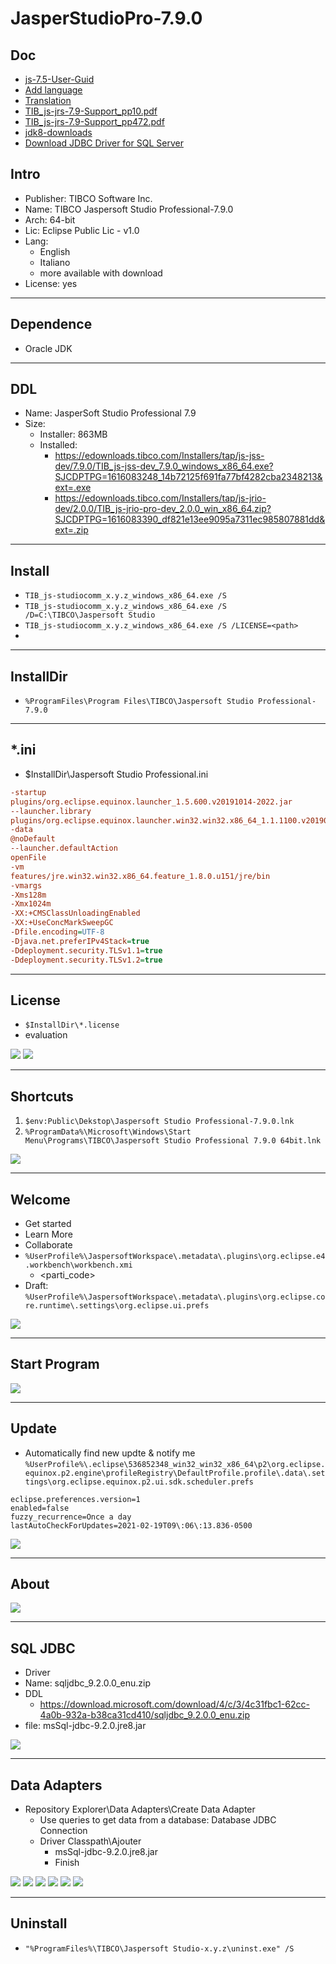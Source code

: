 # JasperStudioPro-7.9.0

## Doc
* [js-7.5-User-Guid](https://docs.tibco.com/pub/js-jrs/7.5.0/doc/pdf/TIB_js-jss_7.5_User-Guide.pdf?id=5)
* [Add language](https://community.jaspersoft.com/wiki/how-install-jaspersoft-studio-translation)
* [Translation](https://community.jaspersoft.com/wiki/how-translate-jaspersoft-studio)
* [TIB_js-jrs-7.9-Support_pp10.pdf](https://docs.tibco.com/pub/js-jrs/7.9.0/doc/pdf/TIB_js-jrs_7.9_Platform-Support-Commercial-Edition.pdf?id=0)
* [TIB_js-jrs-7.9-Support_pp472.pdf](https://docs.tibco.com/pub/js-jss/7.9.0/doc/pdf/TIB_js-jss_7.9_User-Guide.pdf?id=0)
* [jdk8-downloads](https://www.oracle.com/java/technologies/javase/javase-jdk8-downloads.html)
* [Download JDBC Driver for SQL Server](https://docs.microsoft.com/en-us/sql/connect/jdbc/download-microsoft-jdbc-driver-for-sql-server?view=sql-server-ver15)

## Intro
* Publisher: TIBCO Software Inc.
* Name: TIBCO Jaspersoft Studio Professional-7.9.0
* Arch: 64-bit
* Lic: Eclipse Public Lic - v1.0
* Lang:
  * English
  * Italiano
  * more available with download
* License: yes

---

## Dependence
* Oracle JDK

---

## DDL
* Name: JasperSoft Studio Professional 7.9
* Size:
  * Installer: 863MB
  * Installed: 
    * https://edownloads.tibco.com/Installers/tap/js-jss-dev/7.9.0/TIB_js-jss-dev_7.9.0_windows_x86_64.exe?SJCDPTPG=1616083248_14b72125f691fa77bf4282cba2348213&ext=.exe
    * https://edownloads.tibco.com/Installers/tap/js-jrio-dev/2.0.0/TIB_js-jrio-pro-dev_2.0.0_win_x86_64.zip?SJCDPTPG=1616083390_df821e13ee9095a7311ec985807881dd&ext=.zip

---

## Install
* `TIB_js-studiocomm_x.y.z_windows_x86_64.exe /S`
* `TIB_js-studiocomm_x.y.z_windows_x86_64.exe /S /D=C:\TIBCO\Jaspersoft Studio`
* `TIB_js-studiocomm_x.y.z_windows_x86_64.exe /S /LICENSE=<path>`
*  

---

## InstallDir
* `%ProgramFiles\Program Files\TIBCO\Jaspersoft Studio Professional-7.9.0`

---

## *.ini
* $InstallDir\Jaspersoft Studio Professional.ini
````ini
-startup
plugins/org.eclipse.equinox.launcher_1.5.600.v20191014-2022.jar
--launcher.library
plugins/org.eclipse.equinox.launcher.win32.win32.x86_64_1.1.1100.v20190907-0426
-data
@noDefault
--launcher.defaultAction
openFile
-vm
features/jre.win32.win32.x86_64.feature_1.8.0.u151/jre/bin
-vmargs
-Xms128m
-Xmx1024m
-XX:+CMSClassUnloadingEnabled
-XX:+UseConcMarkSweepGC
-Dfile.encoding=UTF-8
-Djava.net.preferIPv4Stack=true
-Ddeployment.security.TLSv1.1=true
-Ddeployment.security.TLSv1.2=true
````

---

## License
* `$InstallDir\*.license`
* evaluation

[<img src="https://i.imgur.com/G04oDEE.png">](https://i.imgur.com/G04oDEE.png)
[<img src="https://i.imgur.com/O6WOchD.png">](https://i.imgur.com/O6WOchD.png)


---

## Shortcuts
1) `$env:Public\Dekstop\Jaspersoft Studio Professional-7.9.0.lnk`
2) `%ProgramData%\Microsoft\Windows\Start Menu\Programs\TIBCO\Jaspersoft Studio Professional 7.9.0 64bit.lnk`

[<img src="https://i.imgur.com/VlyfAJF.png">](https://i.imgur.com/VlyfAJF.png)

---

## Welcome
* Get started
* Learn More
* Collaborate
* `%UserProfile%\JaspersoftWorkspace\.metadata\.plugins\org.eclipse.e4.workbench\workbench.xmi`
     * <parti_code>
* Draft: `%UserProfile%\JaspersoftWorkspace\.metadata\.plugins\org.eclipse.core.runtime\.settings\org.eclipse.ui.prefs`


[<img src="https://i.imgur.com/nkvBZtC.png">](https://i.imgur.com/nkvBZtC.png)

---

## Start Program
[<img src="https://i.imgur.com/lNMn6dU.png">](https://i.imgur.com/lNMn6dU.png)

---

## Update
* Automatically find new updte & notify me `%UserProfile%\.eclipse\536852348_win32_win32_x86_64\p2\org.eclipse.equinox.p2.engine\profileRegistry\DefaultProfile.profile\.data\.settings\org.eclipse.equinox.p2.ui.sdk.scheduler.prefs`
````prefs
eclipse.preferences.version=1
enabled=false
fuzzy_recurrence=Once a day
lastAutoCheckForUpdates=2021-02-19T09\:06\:13.836-0500
````

[<img src="https://i.imgur.com/CRtbOhV.png">](https://i.imgur.com/CRtbOhV.png)

---

## About

[<img src="https://i.imgur.com/cFH3V5A.png">](https://i.imgur.com/cFH3V5A.png)

---

## SQL JDBC 
* Driver
* Name: sqljdbc_9.2.0.0_enu.zip
* DDL
  *  https://download.microsoft.com/download/4/c/3/4c31fbc1-62cc-4a0b-932a-b38ca31cd410/sqljdbc_9.2.0.0_enu.zip
* file: msSql-jdbc-9.2.0.jre8.jar

[<img src="https://i.imgur.com/cjspyNJ.png">](https://i.imgur.com/cjspyNJ.png)

---

## Data Adapters
* Repository Explorer\Data Adapters\Create Data Adapter
  * Use queries to get data from a database: Database JDBC Connection
  * Driver Classpath\Ajouter
    * msSql-jdbc-9.2.0.jre8.jar
    * Finish

[<img src="https://i.imgur.com/i2a0qCo.png">](https://i.imgur.com/i2a0qCo.png)
[<img src="https://i.imgur.com/zYkqehQ.png">](https://i.imgur.com/zYkqehQ.png)
[<img src="https://i.imgur.com/OheMCuU.png">](https://i.imgur.com/OheMCuU.png)
[<img src="https://i.imgur.com/wEK12ZF.png">](https://i.imgur.com/wEK12ZF.png)
[<img src="https://i.imgur.com/HG1mwvy.png">](https://i.imgur.com/HG1mwvy.png)
[<img src="https://i.imgur.com/gCUtTWc.png">](https://i.imgur.com/gCUtTWc.png)

---

## Uninstall
* `"%ProgramFiles%\TIBCO\Jaspersoft Studio-x.y.z\uninst.exe" /S`
